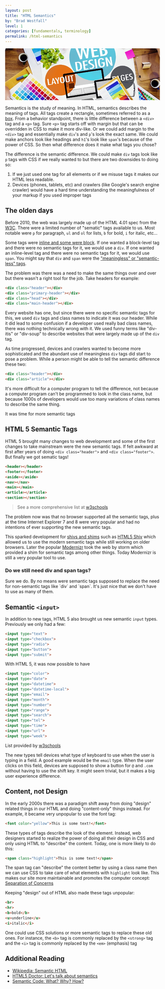 ```yaml
---
layout: post
title: "HTML Semantics"
by: "Brad Westfall"
level: 1
categories: [fundamentals, terminology]
permalink: /html-semantics
---
```


<img class="bannar" src="/images/articles/web-design-layout.jpg" alt="Web Design and Layout">

Semantics is the study of meaning. In HTML, semantics describes the meaning of tags. All tags create a rectangle, sometimes referred to as a [box](/css-box-model). From a behavior standpoint, there is little difference between a `<div>` tag and a `<p>` tag. Sure `<p>` tag starts off with margin but that can be overridden in CSS to make it more div-like. Or we could add margin to the `<div>` tag and essentially make `div`'s and `p`'s look the exact same. We could make anchors look like headings and `h1`'s look like `span`'s because of the power of CSS. So then what difference does it make what tags you chose?

The difference is the semantic difference. We could make `div` tags look like `p` tags with CSS if we really wanted to but there are two downsides to doing so:

1. If we just used one tag for all elements or if we misuse tags it makes our HTML less readable.
2. Devices (phones, tablets, etc) and crawlers (like Google's search engine crawler) would have a hard time understanding the meaningfulness of your markup if you used improper tags

## The olden days

Before 2010, the web was largely made up of the HTML 4.01 spec from the [W3C](http://en.wikipedia.org/wiki/World_Wide_Web_Consortium). There were a limited number of "sematic" tags available to us. Most notable were `p` for paragraph, `ul` and `ol` for lists, `b` for bold, `i` for italic, etc...

Some tags were [inline and some were block](/css-display-inline-vs-block/). If one wanted a block-level tag and there were no semantic tags for it, we would use a `div`. If one wanted an inline-level tag and there were no semantic tags for it, we would use `span`. You might say that `div` and `span` were the ["meaningless" or "semantic-less" tags](http://en.wikipedia.org/wiki/Span_and_div).

The problem was there was a need to make the same things over and over but there wasn't a right tool for the job. Take headers for example:

```html
<div class="header"></div>
<div class="primary-header"></div>
<div class="head"></div>
<div class="main-header"></div>
```

Every website has one, but since there were no specific semantic tags for this, we used `div` tags and class names to indicate it was our header. While it did lead to some confusion if a developer used really bad class names, there was nothing technically wrong with it. We used funny terms like "div-itis" or "div-soup" to describe websites that were largely made up of the `div` tag.

As time progressed, devices and crawlers wanted to become more sophisticated and the abundant use of meaningless `div` tags did start to pose a problem. While a person might be able to tell the semantic difference these two:

```html
<div class="header"></div>
<div class="article"></div>
```

It's more difficult for a computer program to tell the difference, not because a computer program can't be programmed to look in the class name, but because 1000s of developers would use too many variations of class names to describe the same thing.

It was time for more semantic tags

## HTML 5 Semantic Tags

HTML 5 brought many changes to web development and some of the first changes to take mainstream were the new semantic tags. If felt awkward at first after years of doing `<div class="header">` and `<div class="footer">`. But finally we got sematic tags!

```html
<header></header>
<footer></footer>
<aside></aside>
<nav></nav>
<main></main>
<article></article>
<section></section>
```

> See a more comprehensive list at [w3schools](http://www.w3schools.com/htmL/html5_semantic_elements.asp)

The problem now was that no browser supported all the semantic tags, plus at the time Internet Explorer 7 and 8 were very popular and had no intentions of ever supporting the new semantic tags.

This sparked development for [shivs and shims](http://www.programmerinterview.com/index.php/html5/what-is-a-shiv-in-html5/) such as [HTML5 Shiv](http://en.wikipedia.org/wiki/HTML5_Shiv) which allowed us to use the modern semantic tags while still working on older browsers. Later the popular [Modernizr](http://en.wikipedia.org/wiki/Modernizr) took the web by storm which provided a shim for semantic tags among other things. Today Modernizr is still a very popular tool to use.

<div class="notice">
    <h3>Do we still need div and span tags?</h3>
    Sure we do. By no means were semantic tags supposed to replace the need for non-semantic tags like `div` and `span`. It's just nice that we don't have to use as many of them.    
</div>

## Semantic `<input>`

In addition to new tags, HTML 5 also brought us new semantic `input` types. Previously we only had a few:

```html
<input type="text">
<input type="checkbox">
<input type="radio">
<input type="button">
<input type="submit">
```

With HTML 5, it was now possible to have

```html
<input type="color">
<input type="date">
<input type="datetime">
<input type="datetime-local">
<input type="email">
<input type="month">
<input type="number">
<input type="range">
<input type="search">
<input type="tel">
<input type="time">
<input type="url">
<input type="week">
```

<div class="footnote">
    List provided by <a href="http://www.w3schools.com/htmL/html_form_input_types.asp">w3schools</a>
</div>

The new types tell devices what type of keyboard to use when the user is typing in a field. A good example would be the `email` type. When the user clicks on this field, devices are supposed to show a button for `@` and `.com` without having to use the shift key. It might seem trivial, but it makes a big user experience difference.

## Content, not Design

In the early 2000s there was a paradigm shift away from doing "design" related things in our HTML and doing "content-only" things instead. For example, it became very unpopular to use the font tag:

```html
<font color="yellow">This is some text!</font>
```

These types of tags describe the look of the element. Instead, web designers started to realize the power of doing all their design in CSS and only using HTML to "describe" the content. Today, one is more likely to do this:

```html
<span class="highlight">This is some text!</span>
```

The span tag can "describe" the content better by using a class name then we can use CSS to take care of what elements with `highlight` look like. This makes our site more maintainable and promotes the computer concept: [Separation of Concerns](http://en.wikipedia.org/wiki/Separation_of_concerns)

Keeping "design" out of HTML also made these tags unpopular:

```html
<br>
<hr>
<b>bold</b>
<u>underline</u>
<i>italic</i>
```

One could use CSS solutions or more semantic tags to replace these old ones. For instance, the `<b>` tag is commonly replaced by the `<strong>` tag and the `<i>` tag is commonly replaced by the `<em>` (emphasis) tag

## Additional Reading

- [Wikipedia: Semantic HTML](http://en.wikipedia.org/wiki/Semantic_HTML)
- [HTML5 Doctor: Let's talk about semantics](http://html5doctor.com/lets-talk-about-semantics/)
- [Semantic Code: What? Why? How?](https://boagworld.com/dev/semantic-code-what-why-how/)